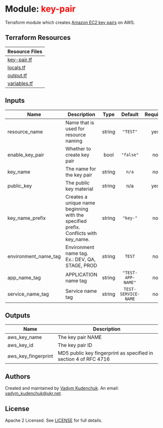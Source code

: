 # Module: <span style="color:red"> key-pair

Terraform module which creates [Amazon EC2 key pairs](https://docs.aws.amazon.com/AWSEC2/latest/UserGuide/ec2-key-pairs.html) on AWS.

## Terraform Resources
Resource Files |
------------ |
[key-pair.tf](./key-pair.tf) |
[locals.tf](./locals.tf) |
[output.tf](./output.tf) |
[variables.tf](./variables.tf) |

## Inputs

| Name | Description | Type | Default | Required |
|------|-------------|:----:|:-----:|:-----:|
| resource\_name | Name that is used for resource naming | string | `"TEST"` | yes |
| enable\_key\_pair | Whether to create key pair | bool | `"false"` | no |
| key\_name | The name for the key pair | string | `n/a` | no |
| public_key | The public key material | string | n/a | yes |
| key\_name\_prefix | Creates a unique name beginning with the specified prefix. Conflicts with key_name. | string | `"key-"` | no |
| environment_name_tag | Environment name tag. Ex.: DEV, QA, STAGE, PROD | string | `TEST` | no |
| app_name_tag | APPLICATION name tag | string | `"TEST-APP-NAME"` | no |
| service_name_tag | Service name tag | string | `TEST-SERVICE-NAME` | no |

## Outputs

| Name | Description |
|------|-------------|
| aws\_key\_name | The key pair NAME |
| aws\_key\_id | The key pair ID |
| aws_key_fingerprint | MD5 public key fingerprint as specified in section 4 of RFC 4716 |

## Authors

Created and maintained by [Vadym Kudenchuk](https://github.com/VadymKo). An email: [vadym_kudenchuk@ukr.net](vadym_kudenchuk@ukr.net).

## License

Apache 2 Licensed. See [LICENSE](https://github.com/VadymKo/terraform/blob/master/LICENSE) for full details.